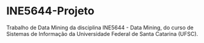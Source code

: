 # INE5644-Projeto
Trabalho de Data Mining da disciplina INE5644 - Data Mining, do curso de Sistemas de Informação da Universidade Federal de Santa Catarina (UFSC).

